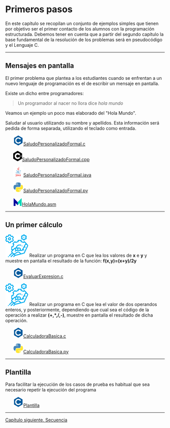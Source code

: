 # **Primeros pasos**

En este capítulo se recopilan un conjunto de ejemplos simples que tienen por objetivo ser el primer contacto de los alumnos con la programación estructurada. Debemos tener en cuenta que a partir del segundo capítulo la base fundamental de la resolución de los problemas será en pseudocódigo y el Lenguaje C.

*********

## Mensajes en pantalla

 El primer problema que plantea a los estudiantes cuando se enfrentan a un nuevo lenguaje de programación es el de escribir un mensaje en pantalla.

 Existe un dicho entre programadores:

>Un programador al nacer no llora dice *hola mundo*

Veamos un ejemplo un poco mas elaborado del "Hola Mundo".

 Saludar al usuario utilizando su nombre y apellidos. Esta información será pedida de forma separada, utilizando el teclado como entrada.

 &ensp;&ensp;&ensp; <img src="iconos/c.png">[SaludoPersonalizadoFormal.c](./Primeros_pasos/SaludoPersonalizadoFormal.c)

  &ensp;&ensp;&ensp;  <img src="iconos/cplus.png">[SaludoPersonalizadoFormal.cpp](./Primeros_pasos/SaludoPersonalizadoFormal.cpp)

  &ensp;&ensp;&ensp; <img src="iconos/java.png">[SaludoPersonalizadoFormal.java](./Primeros_pasos/SaludoPersonalizadoFormal.java)


 &ensp;&ensp;&ensp; <img src="iconos/python.png">[SaludoPersonalizadoFormal.py](./Primeros_pasos/SaludoPersonalizadoFormal.py)

 &ensp;&ensp;&ensp; <img src="iconos/mip.png">[HolaMundo.asm](./Primeros_pasos/HolaMundo.asm)

*********

## Un primer cálculo

  <img src="iconos/prob.png">  Realizar un programa en C que lea los valores de **x** e **y** y muestre en pantalla el resultado de la función:
**f(x,y)=(x+y)/2y**

 &ensp;&ensp;&ensp; <img src="iconos/c.png">[EvaluarExpresion.c](./Primeros_pasos/EvaluarExpresion.c)

 <img src="iconos/prob.png">  Realizar un programa en C que lea el valor de dos operandos enteros, y posteriormente, dependiendo que cual sea el código  de la operación a realizar **(+,*,/,-)**, muestre en pantalla el resultado de dicha operación.

&ensp;&ensp;&ensp; <img src="iconos/c.png">[CalculadoraBasica.c](./Primeros_pasos/CalculadoraBasica.c)

&ensp;&ensp;&ensp; <img src="iconos/python.png">[CalculadoraBasica.py](./Primeros_pasos/CalculadoraBasica.py)

*********
## Plantilla

Para facilitar la ejecución de los casos de prueba es habitual que sea necesario repetir la ejecución del programa

 &ensp;&ensp;&ensp; <img src="iconos/c.png">[Plantilla](./Primeros_pasos/template.c)

*********

[Capítulo siguiente. Secuencia](secuencia.md)
